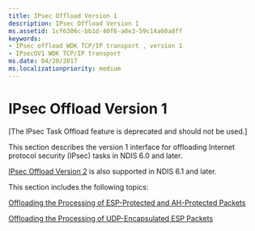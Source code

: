 ```yaml
---
title: IPsec Offload Version 1
description: IPsec Offload Version 1
ms.assetid: 1cf6306c-bb1d-40f6-a0e3-59c14a60a8ff
keywords:
- IPsec offload WDK TCP/IP transport , version 1
- IPsecOV1 WDK TCP/IP transport
ms.date: 04/20/2017
ms.localizationpriority: medium
---
```


# IPsec Offload Version 1

\[The IPsec Task Offload feature is deprecated and should not be used.\]




This section describes the version 1 interface for offloading Internet protocol security (IPsec) tasks in NDIS 6.0 and later.

[IPsec Offload Version 2](ipsec-offload-version-2.md) is also supported in NDIS 6.1 and later.

This section includes the following topics:

[Offloading the Processing of ESP-Protected and AH-Protected Packets](offloading-the-processing-of-esp-protected-and-ah-protected-packets.md)

[Offloading the Processing of UDP-Encapsulated ESP Packets](offloading-the-processing-of-udp-encapsulated-esp-packets.md)

 

 





